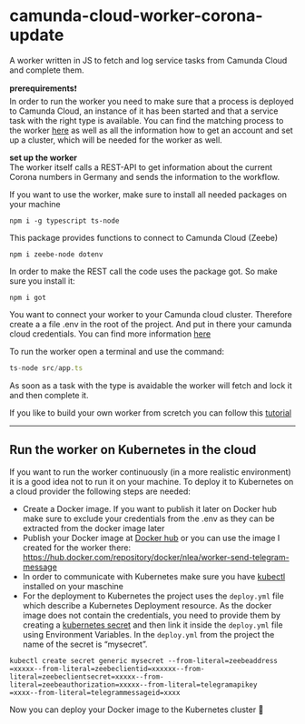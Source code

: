 # camunda-cloud-worker-corona-update
A worker written in JS to fetch and log service tasks from Camunda Cloud and complete them. 

 **prerequirements**:exclamation: \
In order to run the worker you need to make sure that a process is deployed to Camunda Cloud, an instance of it has been started and that a service task with the right type is available. You can find the matching process to the worker [here](https://github.com/Nlea/camunda-cloud-corona-update-process) as well as all the information how to get an account and set up a cluster, which will be needed for the worker as well.


**set up the worker** \
The worker itself calls a REST-API to get information about the current Corona numbers in Germany and sends the information to the workflow. 


If you want to use the worker, make sure to install all needed packages on your machine 

```
npm i -g typescript ts-node
```

This package provides functions to connect to Camunda Cloud (Zeebe)
```
npm i zeebe-node dotenv
```

In order to make the REST call the code uses the package got. So make sure you install it:
```
npm i got
```

You want to connect your worker to your Camunda cloud cluster. Therefore create a a file .env in the root of the project. And put in there your camunda cloud credentials. You can find more information [here](https://docs.camunda.io/docs/guides/setting-up-development-project#configure-connection)



To run the worker open a terminal and use the command:

```javascript
ts-node src/app.ts
```
As soon as a task with the type is avaidable the worker will fetch and lock it and then complete it. 

If you like to build your own worker from scretch you can follow this [tutorial](https://docs.camunda.io/docs/guides/setting-up-development-project)

-------------------------------------
## Run the worker on Kubernetes in the cloud

If you want to run the worker continuously (in a more realistic environment) it is a good idea not to run it on your machine. To deploy it to Kubernetes on a cloud provider the following steps are needed:

* Create a Docker image. If you want to publish it later on Docker hub make sure to exclude your credentials from the .env as they can be extracted from the docker image later
* Publish your Docker image at [Docker hub](https://hub.docker.com/) or you can use the image I created for the worker there: https://hub.docker.com/repository/docker/nlea/worker-send-telegram-message
* In order to communicate with Kubernetes make sure you have [kubectl](https://kubernetes.io/docs/tasks/tools/) installed on your maschine
* For the deployment to Kubernetes the project uses the `deploy.yml` file which describe a Kubernetes Deployment resource. As the docker image does not contain the credentials, you need to provide them by creating a [kubernetes secret](https://kubernetes.io/docs/concepts/configuration/secret/) and then link it inside the `deploy.yml` file using Environment Variables. In the `deploy.yml` from the project the name of the secret is “mysecret”. 
```
kubectl create secret generic mysecret --from-literal=zeebeaddress
=xxxxx--from-literal=zeebeclientid=xxxxxx--from-literal=zeebeclientsecret=xxxxx--from-literal=zeebeauthorization=xxxxx--from-literal=telegramapikey
=xxxx--from-literal=telegrammessageid=xxxx
```

Now you can deploy your Docker image to the Kubernetes cluster 🎉 




